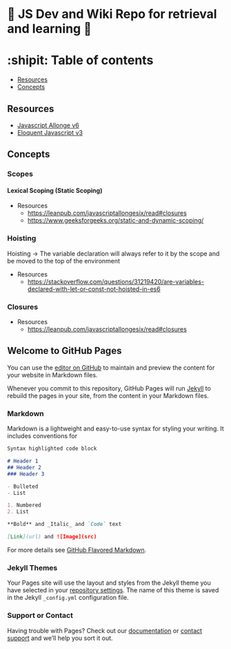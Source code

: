 # :book: JS Dev and Wiki Repo for retrieval and learning :wolf: 

# :shipit: Table of contents
* [Resources](#resources)
* [Concepts](#concepts)

## Resources
* [Javascript Allonge v6](https://leanpub.com/javascriptallongesix/read)
* [Eloquent Javascript v3](http://eloquentjavascript.net/3rd_edition/)

## Concepts

### Scopes
#### Lexical Scoping (Static Scoping)



* Resources
  * https://leanpub.com/javascriptallongesix/read#closures
  * https://www.geeksforgeeks.org/static-and-dynamic-scoping/

### Hoisting
Hoisting -> The variable declaration will always refer to it by the scope and be moved to the top of the environment

* Resources
  * https://stackoverflow.com/questions/31219420/are-variables-declared-with-let-or-const-not-hoisted-in-es6

### Closures
* Resources
  * https://leanpub.com/javascriptallongesix/read#closures

## Welcome to GitHub Pages

You can use the [editor on GitHub](https://github.com/robinlobo/jsdev/edit/master/README.md) to maintain and preview the content for your website in Markdown files.

Whenever you commit to this repository, GitHub Pages will run [Jekyll](https://jekyllrb.com/) to rebuild the pages in your site, from the content in your Markdown files.

### Markdown

Markdown is a lightweight and easy-to-use syntax for styling your writing. It includes conventions for

```markdown
Syntax highlighted code block

# Header 1
## Header 2
### Header 3

- Bulleted
- List

1. Numbered
2. List

**Bold** and _Italic_ and `Code` text

[Link](url) and ![Image](src)
```

For more details see [GitHub Flavored Markdown](https://guides.github.com/features/mastering-markdown/).

### Jekyll Themes

Your Pages site will use the layout and styles from the Jekyll theme you have selected in your [repository settings](https://github.com/robinlobo/jsdev/settings). The name of this theme is saved in the Jekyll `_config.yml` configuration file.

### Support or Contact

Having trouble with Pages? Check out our [documentation](https://help.github.com/categories/github-pages-basics/) or [contact support](https://github.com/contact) and we’ll help you sort it out.
